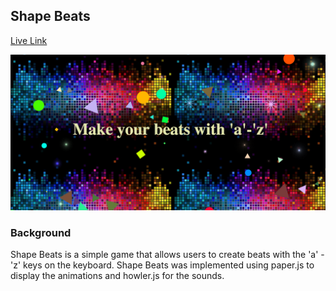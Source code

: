 ## Shape Beats

[Live Link](https://hellojohnito.github.io/Shape-Beats/)

<p align="center">
    <img src="image/shapebeats.png" alt="Landing Page" />
</p>

### Background

Shape Beats is a simple game that allows users to create beats with the 'a' - 'z' keys on the keyboard. Shape Beats was implemented using paper.js to display the animations and howler.js for the sounds.
